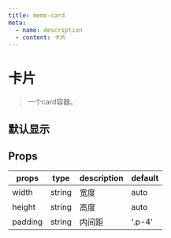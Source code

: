 ```yaml
---
title: memo-card
meta:
  - name: description
  - content: 卡片
---
```


# 卡片
> 一个card容器。
<script setup lang="ts">
  import {demo1,path} from "./index.ts";
</script>

## 默认显示
<CodeEditor :filePath="path" :value="demo1"/>

## Props

| props   | type   | description | default |
| ------- | ------ | ----------- | ------- |
| width   | string | 宽度        | auto    |
| height  | string | 高度        | auto    |
| padding | string | 内间距      | ‘.p-4’  |

